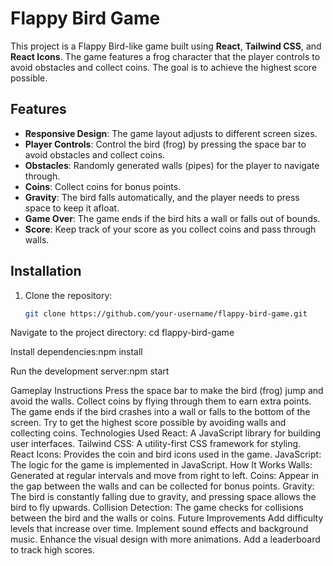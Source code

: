 # Flappy Bird Game

This project is a Flappy Bird-like game built using **React**, **Tailwind CSS**, and **React Icons**. The game features a frog character that the player controls to avoid obstacles and collect coins. The goal is to achieve the highest score possible.

## Features

- **Responsive Design**: The game layout adjusts to different screen sizes.
- **Player Controls**: Control the bird (frog) by pressing the space bar to avoid obstacles and collect coins.
- **Obstacles**: Randomly generated walls (pipes) for the player to navigate through.
- **Coins**: Collect coins for bonus points.
- **Gravity**: The bird falls automatically, and the player needs to press space to keep it afloat.
- **Game Over**: The game ends if the bird hits a wall or falls out of bounds.
- **Score**: Keep track of your score as you collect coins and pass through walls.

## Installation

1. Clone the repository:

   ```bash
   git clone https://github.com/your-username/flappy-bird-game.git

Navigate to the project directory:
cd flappy-bird-game



Install dependencies:npm install



Run the development server:npm start



Gameplay Instructions
Press the space bar to make the bird (frog) jump and avoid the walls.
Collect coins by flying through them to earn extra points.
The game ends if the bird crashes into a wall or falls to the bottom of the screen.
Try to get the highest score possible by avoiding walls and collecting coins.
Technologies Used
React: A JavaScript library for building user interfaces.
Tailwind CSS: A utility-first CSS framework for styling.
React Icons: Provides the coin and bird icons used in the game.
JavaScript: The logic for the game is implemented in JavaScript.
How It Works
Walls: Generated at regular intervals and move from right to left.
Coins: Appear in the gap between the walls and can be collected for bonus points.
Gravity: The bird is constantly falling due to gravity, and pressing space allows the bird to fly upwards.
Collision Detection: The game checks for collisions between the bird and the walls or coins.
Future Improvements
Add difficulty levels that increase over time.
Implement sound effects and background music.
Enhance the visual design with more animations.
Add a leaderboard to track high scores.

